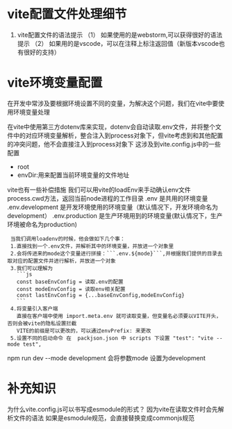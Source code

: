 # vite配置文件处理细节
1. vite配置文件的语法提示
   （1） 如果使用的是webstorm,可以获得很好的语法提示
   （2） 如果用的是vscode，可以在注释上标注返回值（新版本vscode也有很好的支持）
# vite环境变量配置
  在开发中常涉及要根据环境设置不同的变量，为解决这个问题，我们在vite中要使用环境变量处理
  
  在vite中使用第三方dotenv库来实现，dotenv会自动读取.env文件，并将整个文件中的对应环境变量解析，整合注入到process对象下，但vite考虑到和其他配置的冲突问题，他不会直接注入到process对象下
  这涉及到vite.config.js中的一些配置
  - root
  - envDir:用来配置当前环境变量的文件地址

  vite也有一些补偿措施
   我们可以用vite的loadEnv来手动确认env文件
     process.cwd方法，返回当前node进程的工作目录 
     .env 是共用的环境变量
     .env.development 是开发环境使用的环境变量（默认情况下，开发环境命名为development）
     .env.production 是生产环境用到的环境变量(默认情况下，生产环境被命名为production)

     当我们调用loadenv的时候，他会做如下几个事：
     1.直接找到一个.env文件，并解析其中的环境变量，并放进一个对象里
     2.会将传进来的mode这个变量进行拼接：```.env.${mode}```,并根据我们提供的目录去取对应的配置文件并进行解析，并放进一个对象
     3.我们可以理解为
       ```js
       const baseEnvConfig = 读取.env的配置
       const modeEnvConfig = 读取env相关配置
       const lastEnvConfig = {...baseEnvConfig,modeEnvConfig}
       ```
     4.将变量引入客户端
       直接在客户端中使用 import.meta.env 就可读取变量，但变量名必须要以VITE开头，否则会被vite的隐私设置拦截
       VITE的前缀是可以更改的，可以通过envPrefix: 来更改
     5.设置不同的启动命令 在  packjson.json 中 scripts 下设置 "test": "vite --mode test",
  
  npm run dev --mode development 会将参数mode 设置为development


# 补充知识
  为什么vite.config.js可以书写成esmodule的形式？
  因为vite在读取文件时会先解析文件的语法 如果是esmodule规范，会直接替换变成commonjs规范